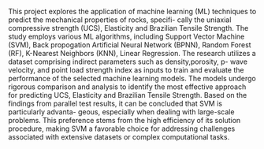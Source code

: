 This project explores the application of machine learning (ML) techniques to predict the mechanical properties of rocks, specifi- cally the uniaxial compressive strength (UCS), Elasticity and Brazilian Tensile Strength. The study employs various ML algorithms, including Support Vector Machine (SVM), Back propogation Artificial Neural Network (BPNN), Random Forest (RF), K-Nearest Neighbors (KNN), Linear Regression. The research utilizes a dataset comprising indirect parameters such as density,porosity, p- wave velocity, and point load strength index as inputs to train and evaluate the performance of the selected machine learning models. The models undergo rigorous comparison and analysis to identify the most effective approach for predicting UCS, Elasticity and Brazilian Tensile Strength. Based on the findings from parallel test results, it can be concluded that SVM is particularly advanta- geous, especially when dealing with large-scale problems. This preference stems from the high efficiency of its solution procedure, making SVM a favorable choice for addressing challenges associated with extensive datasets or complex computational tasks.
